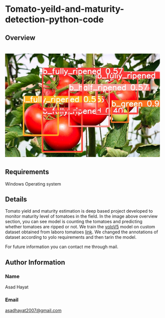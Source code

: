 # Tomato-yeild-and-maturity-detection-python-code
## Overview
# ![alt text](https://raw.githubusercontent.com/AsadHayat89/Tomato-yeild-and-maturity-detection-python-code/main/predict.jpg)

## Requirements
Windows Operating system
## Details
Tomato yield and maturity estimation is deep based project developed to monitor maturity level of tomatoes in the field. In the image above overview section, you can see model is counting the tomatoes and predicting whether tomatoes are ripped or not. We train the [yoloV5](https://github.com/ultralytics/yolov5) model on custom dataset obtained from laboro tomatoes [link](https://github.com/laboroai/LaboroTomato). We changed the annotations of dataset according to yolo requirements and then tarin the model. 

For future information you can contact me through mail.
## Author Information
### Name
Asad Hayat
### Email
asadhayat2007@gmail.com
